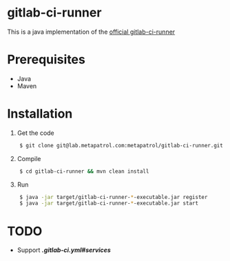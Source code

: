 gitlab-ci-runner
================

This is a java implementation of the [official gitlab-ci-runner](https://gitlab.com/gitlab-org/gitlab-ci-multi-runner)

# Prerequisites

* Java
* Maven

# Installation

1. Get the code

```bash
    $ git clone git@lab.metapatrol.com:metapatrol/gitlab-ci-runner.git
```

2. Compile

```bash
    $ cd gitlab-ci-runner && mvn clean install
```

3. Run

```bash
    $ java -jar target/gitlab-ci-runner-*-executable.jar register
    $ java -jar target/gitlab-ci-runner-*-executable.jar start
```

# TODO

* Support ***.gitlab-ci.yml#services***
